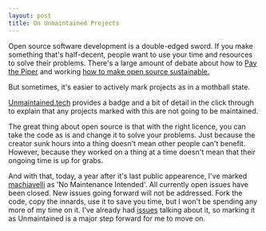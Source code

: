 ```yaml
---
layout: post
title: On Unmaintained Projects
---
```


Open source software development is a double-edged sword. If you make something that's half-decent, people want to use your time and resources to solve their problems. There's a large amount of debate about how to [Pay the Piper](https://github.com/pybee/paying-the-piper) and working [how to make open source sustainable.](https://medium.com/@nayafia/how-i-stumbled-upon-the-internet-s-biggest-blind-spot-b9aa23618c58)

But sometimes, it's easier to actively mark projects as in a mothball state. 

[Unmaintained.tech](http://unmaintained.tech/) provides a badge and a bit of detail in the click through to explain that any projects marked with this are not going to be maintained. 

The great thing about open source is that with the right licence, you can take the code as is and change it to solve your problems. Just because the creator sunk hours into a thing doesn't mean other people can't benefit. However, because they worked on a thing at a time doesn't mean that their ongoing time is up for grabs. 

And with that, today, a year after it's last public appearence, I've marked [machiavelli](https://github.com/machiavellian/machiavelli) as 'No Maintenance Intended'. All currently open issues have been closed. New issues going forward will not be addressed. Fork the code, copy the innards, use it to save you time, but I won't be spending any more of my time on it. I've already had [issues](http://glasnt.com/blog/2015/08/14/on-anxiety-a-tale-of-two-talks.html) talking about it, so marking it as Unmaintained is a major step forward for me to move on. 
 
